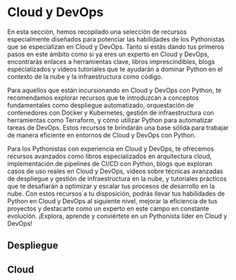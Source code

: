 # Cloud y DevOps

En esta sección, hemos recopilado una selección de recursos especialmente
diseñados para potenciar las habilidades de los Pythonistas que se especializan
en Cloud y DevOps. Tanto si estás dando tus primeros pasos en este ámbito como
si ya eres un experto en Cloud y DevOps, encontrarás enlaces a herramientas
clave, libros imprescindibles, blogs especializados y videos tutoriales que te
ayudarán a dominar Python en el contexto de la nube y la infraestructura como
código.

Para aquellos que están incursionando en Cloud y DevOps con Python, te
recomendamos explorar recursos que te introduzcan a conceptos fundamentales como
despliegue automatizado, orquestación de contenedores con Docker y Kubernetes,
gestión de infraestructura con herramientas como Terraform, y cómo utilizar
Python para automatizar tareas de DevOps. Estos recursos te brindarán una base
sólida para trabajar de manera eficiente en entornos de Cloud y DevOps con
Python.

Para los Pythonistas con experiencia en Cloud y DevOps, te ofrecemos recursos
avanzados como libros especializados en arquitectura cloud, implementación de
pipelines de CI/CD con Python, blogs que exploran casos de uso reales en Cloud y
DevOps, videos sobre técnicas avanzadas de despliegue y gestión de
infraestructura en la nube, y tutoriales prácticos que te desafiarán a optimizar
y escalar tus procesos de desarrollo en la nube. Con estos recursos a tu
disposición, podrás llevar tus habilidades de Python en Cloud y DevOps al
siguiente nivel, mejorar la eficiencia de tus proyectos y destacarte como un
experto en este campo en constante evolución. ¡Explora, aprende y conviértete en
un Pythonista líder en Cloud y DevOps!


## Despliegue


## Cloud
